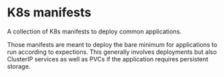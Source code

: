 # K8s manifests

A collection of K8s manifests to deploy common applications.

Those manifests are meant to deploy the bare minimum for applications to run according to expections.
This generally involves deployments but also ClusterIP services as well as PVCs if the application requires persistent storage.
